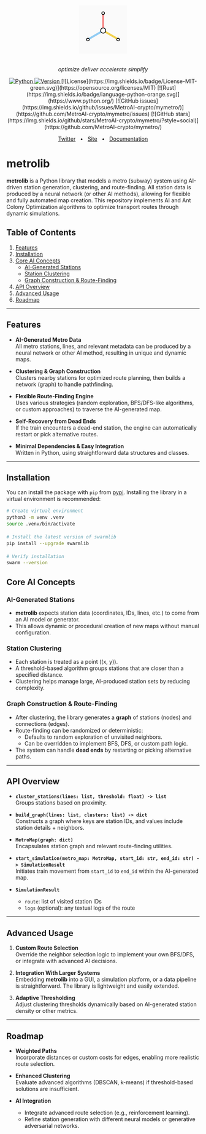 <div align="center">
  <a href="https://swarms.world">
    <img src="./doc/logo.jpg" style="margin: 15px; max-width: 150px" width="25%" alt="Logo">
  </a>
</div>
<p align="center">
  <em>optimize deliver accelerate simplify</em>
</p>

<p align="center">
    <a href="" target="_blank">
        <img alt="Python" src="https://img.shields.io/badge/python-3670A0?style=for-the-badge&logo=python&logoColor=ffdd54" />
        <img alt="Version" src="https://img.shields.io/pypi/v/swarms?style=for-the-badge&color=3670A0">
    </a>
    [![License](https://img.shields.io/badge/License-MIT-green.svg)](https://opensource.org/licenses/MIT)
    [![Rust](https://img.shields.io/badge/language-python-orange.svg)](https://www.python.org/)
    [![GitHub issues](https://img.shields.io/github/issues/MetroAI-crypto/mymetro/)](https://github.com/MetroAI-crypto/mymetro/issues)
    [![GitHub stars](https://img.shields.io/github/stars/MetroAI-crypto/mymetro/?style=social)](https://github.com/MetroAI-crypto/mymetro/)
</p>
<p align="center">
<a href="https://x.com/mymetro_dot_io">Twitter</a>
<span>&nbsp;&nbsp;•&nbsp;&nbsp;</span>
<a href="https://www.mymetro.io/">Site</a>
<span>&nbsp;&nbsp;•&nbsp;&nbsp;</span>
<a href="https://docs.mymetro.io/">Documentation</a>
</p>


# metrolib

**metrolib** is a Python library that models a metro (subway) system using AI-driven station generation, clustering, and route-finding. All station data is produced by a neural network (or other AI methods), allowing for flexible and fully automated map creation.
This repository implements AI and Ant Colony Optimization algorithms to optimize transport routes through dynamic simulations.


## Table of Contents

1. [Features](#features)  
2. [Installation](#installation)  
3. [Core AI Concepts](#core-ai-concepts)  
   - [AI-Generated Stations](#ai-generated-stations)  
   - [Station Clustering](#station-clustering)  
   - [Graph Construction & Route-Finding](#graph-construction--route-finding)  
4. [API Overview](#api-overview)  
5. [Advanced Usage](#advanced-usage)  
6. [Roadmap](#roadmap)  
---

## Features

- **AI-Generated Metro Data**  
  All metro stations, lines, and relevant metadata can be produced by a neural network or other AI method, resulting in unique and dynamic maps.

- **Clustering & Graph Construction**  
  Clusters nearby stations for optimized route planning, then builds a network (graph) to handle pathfinding.

- **Flexible Route-Finding Engine**  
  Uses various strategies (random exploration, BFS/DFS-like algorithms, or custom approaches) to traverse the AI-generated map.

- **Self-Recovery from Dead Ends**  
  If the train encounters a dead-end station, the engine can automatically restart or pick alternative routes.

- **Minimal Dependencies & Easy Integration**  
  Written in Python, using straightforward data structures and classes.

---

## Installation

You can install the package with `pip` from [pypi](https://pypi.org/project/swarmlib).
Installing the library in a virtual environment is recommended:

```zsh
# Create virtual environment
python3 -m venv .venv
source .venv/bin/activate

# Install the latest version of swarmlib
pip install --upgrade swarmlib

# Verify installation
swarm --version
```

## Core AI Concepts

### AI-Generated Stations
- **metrolib** expects station data (coordinates, IDs, lines, etc.) to come from an AI model or generator.  
- This allows dynamic or procedural creation of new maps without manual configuration.

### Station Clustering
- Each station is treated as a point \((x, y)\).
- A threshold-based algorithm groups stations that are closer than a specified distance.
- Clustering helps manage large, AI-produced station sets by reducing complexity.

### Graph Construction & Route-Finding
- After clustering, the library generates a **graph** of stations (nodes) and connections (edges).
- Route-finding can be randomized or deterministic:
  - Defaults to random exploration of unvisited neighbors.
  - Can be overridden to implement BFS, DFS, or custom path logic.
- The system can handle **dead ends** by restarting or picking alternative paths.

---

## API Overview

- **`cluster_stations(lines: list, threshold: float) -> list`**  
  Groups stations based on proximity.

- **`build_graph(lines: list, clusters: list) -> dict`**  
  Constructs a graph where keys are station IDs, and values include station details + neighbors.

- **`MetroMap(graph: dict)`**  
  Encapsulates station graph and relevant route-finding utilities.

- **`start_simulation(metro_map: MetroMap, start_id: str, end_id: str) -> SimulationResult`**  
  Initiates train movement from `start_id` to `end_id` within the AI-generated map.

- **`SimulationResult`**  
  - `route`: list of visited station IDs  
  - `logs` (optional): any textual logs of the route  

---

## Advanced Usage

1. **Custom Route Selection**  
   Override the neighbor selection logic to implement your own BFS/DFS, or integrate with advanced AI decisions.

2. **Integration With Larger Systems**  
   Embedding **metrolib** into a GUI, a simulation platform, or a data pipeline is straightforward. The library is lightweight and easily extended.

3. **Adaptive Thresholding**  
   Adjust clustering thresholds dynamically based on AI-generated station density or other metrics.

---

## Roadmap

- **Weighted Paths**  
  Incorporate distances or custom costs for edges, enabling more realistic route selection.

- **Enhanced Clustering**  
  Evaluate advanced algorithms (DBSCAN, k-means) if threshold-based solutions are insufficient.

- **AI Integration**  
  - Integrate advanced route selection (e.g., reinforcement learning).  
  - Refine station generation with different neural models or generative adversarial networks.